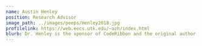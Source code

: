 ```yaml
---
name: Austin Henley
position: Research Advisor
image_path: ../images/peeps/Henley2018.jpg
profilelink: https://web.eecs.utk.edu/~azh/index.html
blurb: Dr. Henley is the sponsor of CodeRibbon and the original author of Patchworks!
---
```

